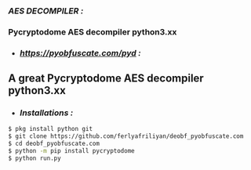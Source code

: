 ###  *AES DECOMPILER :*
<h3>Pycryptodome AES decompiler python3.xx</h3>

- ###  *https://pyobfuscate.com/pyd :*
<h2> A great Pycryptodome AES decompiler python3.xx</h2>

- ### *Installations :*
````bash
$ pkg install python git
$ git clone https://github.com/ferlyafriliyan/deobf_pyobfuscate.com
$ cd deobf_pyobfuscate.com
$ python -m pip install pycryptodome
$ python run.py
````
